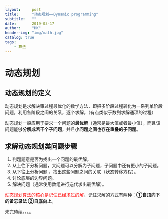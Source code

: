 ```yaml
---
layout:     post
title:      "动态规划——Dynamic programming"
subtitle:   ""
date:       2019-03-17
author:     "HK"
header-img: "img/math.jpg"
catalog: true
tags:
    - 算法
---
```


# 动态规划

## 动态规划的定义

动态规划是求解决策过程最优化的数学方法，即把多阶段过程转化为一系列单阶段问题，利用各阶段之间的关系，逐个求解。（有点类似于数列求解通项的过程）

动态规划一般应用于要求一个问题的**最优解**（通常是最大值或者最小值），而且该问题能够**分解成若干个子问题**，并且**小问题之间也存在重叠的子问题**。

## 求解动态规划类问题步骤

1. 判题题意是否为找出一个问题的最优解。
2. 从上往下分析问题，大问题可以分解为子问题，子问题中还有更小的子问题。
3. 从下往上分析问题 ，找出这些问题之间的关联（状态转移方程）。
4. 讨论底层的边界问题。
5. 解决问题（通常使用数组进行迭代求出最优解）。

<font color=red>动态规划算法的核心是记住已经求过的解</font>，记住求解的方式有两种：**①自顶向下的备忘录法 ②自底向上**。

未完待续。。。。